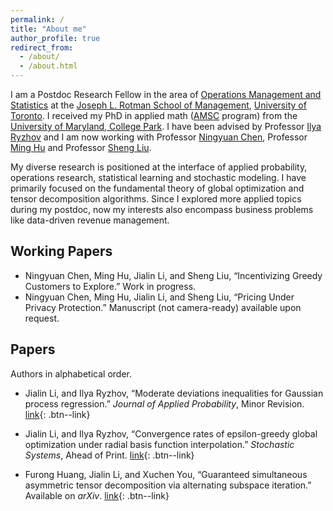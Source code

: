 ```yaml
---
permalink: /
title: "About me"
author_profile: true
redirect_from: 
  - /about/
  - /about.html
---
```


I am a Postdoc Research Fellow in the area of [Operations Management and Statistics](https://www.rotman.utoronto.ca/FacultyAndResearch/AcademicAreas/OperationsManagement/OM_Faculty) at the [Joseph L. Rotman School of Management](https://www.rotman.utoronto.ca/), [University of Toronto](https://www.utoronto.ca/). I received my PhD in applied math ([AMSC](https://amsc.umd.edu/) program) from the [University of Maryland, College Park](https://www.umd.edu/). I have been advised by Professor [Ilya Ryzhov](https://sites.google.com/umd.edu/iryzhov/home) and I am now working with Professor [Ningyuan Chen](http://individual.utoronto.ca/ningyuanchen/), Professor [Ming Hu](http://individual.utoronto.ca/minghu/) and Professor [Sheng Liu](https://sites.google.com/site/thushengliu/). 

My diverse research is positioned at the interface of applied probability, operations research, statistical learning and stochastic modeling. I have primarily focused on the fundamental theory of global optimization and tensor decomposition algorithms. Since I explored more applied topics during my postdoc, now my interests also encompass business problems like data-driven revenue management. 

## Working Papers

* Ningyuan Chen, Ming Hu, Jialin Li, and Sheng Liu, “Incentivizing Greedy Customers to Explore.” Work in progress.
* Ningyuan Chen, Ming Hu, Jialin Li, and Sheng Liu, “Pricing Under Privacy Protection.” Manuscript (not camera-ready) available upon request. 


## Papers
Authors in alphabetical order.

* Jialin Li, and Ilya Ryzhov, “Moderate deviations inequalities for Gaussian process regression.” _Journal of Applied Probability_, Minor Revision.
[link](/files/2022_LiRy_gaussian.pdf){: .btn--link}

* Jialin Li, and Ilya Ryzhov, “Convergence rates of epsilon-greedy global optimization under radial basis function interpolation.” _Stochastic Systems_, Ahead of Print.
[link](https://doi.org/10.1287/stsy.2022.0096){: .btn--link}

* Furong Huang, Jialin Li, and Xuchen You, “Guaranteed simultaneous asymmetric tensor decomposition via alternating subspace iteration.” Available on _arXiv_.
[link](https://arxiv.org/abs/1805.10348){: .btn--link}
